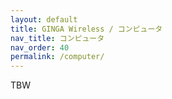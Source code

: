 ```yaml
---
layout: default
title: GINGA Wireless / コンピュータ
nav_title: コンピュータ
nav_order: 40
permalink: /computer/
---
```

TBW
